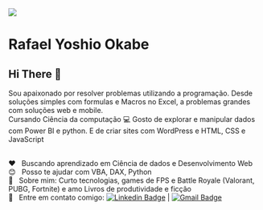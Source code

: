 <img width="auto" src="https://github.com/tgmarinho/tgmarinho/blob/master/banner.png">


# Rafael Yoshio Okabe

## Hi There 👋
Sou apaixonado por resolver problemas utilizando a programação. Desde soluções simples com formulas e Macros no Excel, a problemas grandes com soluções web e mobile.
<br/>Cursando Ciência da computação :computer: Gosto de explorar e manipular dados com Power BI e python. E de criar sites com WordPress e HTML, CSS e JavaScript

 <br/> :heart: &nbsp; Buscando aprendizado em Ciência de dados e Desenvolvimento Web
 <br/> :blush: &nbsp; Posso te ajudar com VBA, DAX, Python
 <br/> 💬  &nbsp; Sobre mim: Curto tecnologias, games de FPS e Battle Royale (Valorant, PUBG, Fortnite) e amo Livros de produtividade e ficção
 <br/> :email: &nbsp; Entre em contato comigo: [![Linkedin Badge](https://img.shields.io/badge/-RafaelOkabe-blue?style=flat-square&logo=Linkedin&logoColor=white&link=https://www.linkedin.com/in/rafael-yoshio-okabe-b58b3b136/)](https://www.linkedin.com/in/rafael-yoshio-okabe-b58b3b136/) 
| 
[![Gmail Badge](https://img.shields.io/badge/-rafa.okabe@gmail.com-c14438?style=flat-square&logo=Gmail&logoColor=white&link=mailto:rafa.okabe@gmail.com)](mailto:rafa.okabe@gmail.com)
